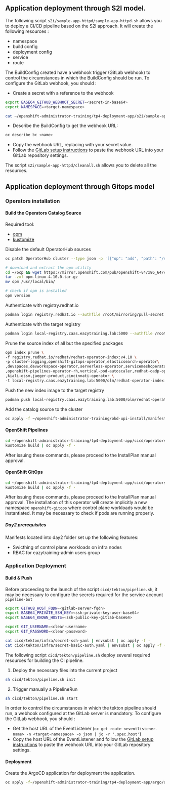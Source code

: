 ## Application deployment through S2I model. 

The following script `s2i/sample-app-httpd/sample-app-httpd.sh` allows you to deploy a CI/CD pipeline based on the S2I approach. It will create the following resources : 
- namespace 
- build config
- deployment config 
- service
- route

The BuildConfig created have a webhook trigger (GitLab webhook) to control the circumstances in which the BuildConfig should be run. To configure the GitLab webhook, you should : 

- Create a secret with a reference to the webhook

```sh 
export BASE64_GITHUB_WEBHOOT_SECRET=<secret-in-base64>
export NAMESPACE=<target-namespace>

cat ~/openshift-administrator-training/tp4-deployment-app/s2i/sample-app-httpd/openshift/templates/gitlab-secret-webhook.yaml | envsubst | oc apply -f -
```

- Describe the BuildConfig to get the webhook URL: 

```sh 
oc describe bc <name>
```
- Copy the webhook URL, replacing <secret> with your secret value.
- Follow the [GitLab setup instructions](https://docs.github.com/en/webhooks-and-events/webhooks/creating-webhooks) to paste the webhook URL into your GitLab repository settings.


The script `s2i/sample-app-httpd/cleanall.sh` allows you to delete all the resources.  


## Application deployment through Gitops model 

### Operators installation

#### Build the Operators Catalog Source 

Required tool: 
- [opm](https://mirror.openshift.com/pub/openshift-v4/x86_64/clients/ocp/4.10.0/opm-linux-4.10.0.tar.gz)
- [kustomize](https://kubectl.docs.kubernetes.io/installation/kustomize/binaries/)

Disable the default OperatorHub sources
```sh
oc patch OperatorHub cluster --type json -p '[{"op": "add", "path": "/spec/disableAllDefaultSources", "value": true}]'
```

```sh 
# download and extract the opm utility
cd ~/ocp && wget https://mirror.openshift.com/pub/openshift-v4/x86_64/clients/ocp/4.10.0/opm-linux-4.10.0.tar.gz
tar -zxf opm-linux-4.10.0.tar.gz
mv opm /usr/local/bin/

# check if opm is installed
opm version
```

Authenticate with registry.redhat.io 
```sh 
podman login registry.redhat.io --authfile /root/mirroring/pull-secret.json
```

Authenticate with the target registry
```sh
podman login local-registry.caas.eazytraining.lab:5000 --authfile /root/mirroring/pull-secret.json
```

Prune the source index of all but the specified packages
```sh
opm index prune \
-f registry.redhat.io/redhat/redhat-operator-index:v4.10 \
-p cluster-logging,openshift-gitops-operator,elasticsearch-operator\
,devspaces,devworkspace-operator,serverless-operator,servicemeshoperator\
,openshift-pipelines-operator-rh,vertical-pod-autoscaler,redhat-oadp-operator\
,kiali-ossm,jaeger-product,cincinnati-operator \
-t local-registry.caas.eazytraining.lab:5000/olm/redhat-operator-index:v4.10
```

Push the new index image to the target registry
```sh
podman push local-registry.caas.eazytraining.lab:5000/olm/redhat-operator-index:v4.10
```

Add the catalog source to the cluster
```sh 
oc apply -f ~/openshift-administrator-training/okd-upi-install/manifests/catalogSource.yaml
```


#### OpenShift Pipelines 
```sh 
cd ~/openshift-administrator-training/tp4-deployment-app/cicd/operators/pipelines
kustomize build | oc apply -f - 
```

After issuing these commands, please proceed to the InstallPlan manual approval. 


#### OpenShift GitOps 
```sh 
cd ~/openshift-administrator-training/tp4-deployment-app/cicd/operators/gitops
kustomize build | oc apply -f - 
```

After issuing these commands, please proceed to the InstallPlan manual approval. The installation of this operator will create implicitly a new namespace `openshift-gitops` where control plane workloads would be instantiated. 
It may be necessary to check if pods are running properly. 

##### Day2 prerequisites

Manifests located into day2 folder set up the following features: 
- Swicthing of control plane workloads on infra nodes
- RBAC for eazytraining-admin users group


### Application Deployment 

#### Build & Push

Before proceeding to the launch of the script `cicd/tekton/pipeline.sh`, it may be necessary to configure the secrets required for the service account  `pipeline-bot`

```sh
export GITHUB_HOST_FQDN=<gitlab-server-fqdn>
export BASE64_PRIVATE_SSH_KEY=<ssh-private-key-user-base64>
export BASE64_KNOWN_HOSTS=<ssh-public-key-gitlab-base64>

export GIT_USERNAME=<clear-username>
export GIT_PASSWORD=<clear-password>

cat cicd/tekton/infra/secret-ssh-yaml | envsubst | oc apply -f - 
cat cicd/tekton/infra/secret-basic-auth.yaml | envsubst | oc apply -f - 
```

The following script `cicd/tekton/pipeline.sh` deploy several required resources for building the CI pipeline. 


1. Deploy the necessary files into the current project 

```sh
sh cicd/tekton/pipeline.sh init 
```

2. Trigger manually a PipelineRun

```sh 
sh cicd/tekton/pipeline.sh start
```

In order to control the circumstances in which the tekton pipeline should run, a webhook configured at the GitLab server is mandatory. To configure the GitLab webhook, you should : 

- Get the host URL of the EventListener (`oc get route <eventlistener-name> -n <target-namespace> -o json | jq -r '.spec.host'`)
- Copy the host URL of the EventListener and follow the [GitLab setup instructions](https://docs.github.com/en/webhooks-and-events/webhooks/creating-webhooks) to paste the webhook URL into your GitLab repository settings.


#### Deployment 

Create the ArgoCD application for deployment the application. 

```sh 
oc apply -f~/openshift-administrator-training/tp4-deployment-app/argo/app.yaml
```